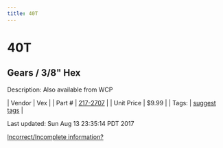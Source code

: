 ```yaml
---
title: 40T
---
```


# 40T
## Gears / 3/8" Hex
Description: 	Also available from WCP 

| Vendor | Vex | 
| Part # | [217-2707](http://www.vexrobotics.com/vexpro/motion/vexpro-gears/3-8-hex-bore.html) | 
| Unit Price | $9.99 | 
| Tags: | [suggest tags](https://docs.google.com/forms/d/e/1FAIpQLSeWyY8v3RgOty-MyWmh9U0iivNYN_molChYyS-0U-o-kOAv_g/viewform) | 

Last updated: Sun Aug 13 23:35:14 PDT 2017

 [Incorrect/Incomplete information?](https://docs.google.com/forms/d/e/1FAIpQLSeWyY8v3RgOty-MyWmh9U0iivNYN_molChYyS-0U-o-kOAv_g/viewform)